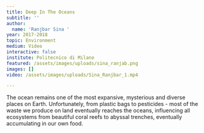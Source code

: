 ```yaml
---
title: Deep In The Oceans
subtitle: ''
author:
  name: 'Ranjbar Sina '
year: 2017-2018
topic: Environment
medium: Video
interactive: false
institute: Politecnico di Milano
featured: /assets/images/uploads/sina_ranjab.png
images: []
video: /assets/images/uploads/Sina_Ranjbar_1.mp4

---
```

The ocean remains one of the most expansive, mysterious and diverse places on Earth. Unfortunately, from plastic bags to pesticides - most of the waste we produce on land eventually reaches the oceans, influencing all ecosystems from beautiful coral reefs to abyssal trenches, eventually accumulating in our own food. 
